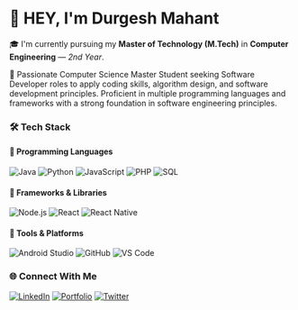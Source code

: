 # 👋 HEY, I'm Durgesh Mahant
🎓 I'm currently pursuing my **Master of Technology (M.Tech)** in **Computer Engineering** — *2nd Year*.

🧬 Passionate Computer Science Master Student seeking Software Developer roles to apply coding skills, algorithm design, and
software development principles. Proficient in multiple programming languages and frameworks with a strong foundation in
software engineering principles.

### 🛠️ Tech Stack

#### 💬 Programming Languages
![Java](https://img.shields.io/badge/-Java-007396?logo=java&logoColor=white)
![Python](https://img.shields.io/badge/-Python-3776AB?logo=python&logoColor=white)
![JavaScript](https://img.shields.io/badge/-JavaScript-F7DF1E?logo=javascript&logoColor=black)
![PHP](https://img.shields.io/badge/-PHP-777BB4?logo=php&logoColor=white)
![SQL](https://img.shields.io/badge/-SQL-4479A1?logo=mysql&logoColor=white)

#### 🧩 Frameworks & Libraries
![Node.js](https://img.shields.io/badge/-Node.js-339933?logo=node.js&logoColor=white)
![React](https://img.shields.io/badge/-React-61DAFB?logo=react&logoColor=black)
![React Native](https://img.shields.io/badge/-React%20Native-61DAFB?logo=react&logoColor=black)

#### 📱 Tools & Platforms
![Android Studio](https://img.shields.io/badge/-Android%20Studio-3DDC84?logo=androidstudio&logoColor=white)
![GitHub](https://img.shields.io/badge/-GitHub-181717?logo=github&logoColor=white)
![VS Code](https://img.shields.io/badge/-VS%20Code-007ACC?logo=visualstudiocode&logoColor=white)


### 🌐 Connect With Me
[![LinkedIn](https://img.shields.io/badge/-LinkedIn-0A66C2?logo=linkedin&logoColor=white)]([https://linkedin.com/in/YOUR_LINKEDIN](https://www.linkedin.com/in/durgesh-mahant-29a987265/))
[![Portfolio](https://img.shields.io/badge/-Portfolio-000?logo=vercel&logoColor=white)](https://your-portfolio-url.com)
[![Twitter](https://img.shields.io/badge/-Twitter-1DA1F2?logo=twitter&logoColor=white)](https://twitter.com/YOUR_HANDLE)
